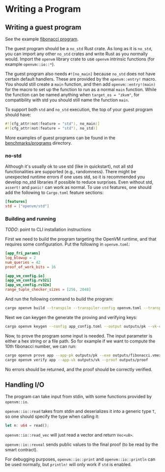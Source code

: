 # Writing a Program

## Writing a guest program

See the example [fibonacci program](https://github.com/openvm-org/openvm-example-fibonacci).

The guest program should be a `no_std` Rust crate. As long as it is `no_std`, you can import any other
`no_std` crates and write Rust as you normally would. Import the `openvm` library crate to use `openvm` intrinsic functions (for example `openvm::io::*`).

The guest program also needs `#![no_main]` because `no_std` does not have certain default handlers. These are provided by the `openvm::entry!` macro. You should still create a `main` function, and then add `openvm::entry!(main)` for the macro to set up the function to run as a normal `main` function. While the function can be named anything when `target_os = "zkvm"`, for compatibility with std you should still name the function `main`.

To support both `std` and `no_std` execution, the top of your guest program should have:

```rust
#![cfg_attr(not(feature = "std"), no_main)]
#![cfg_attr(not(feature = "std"), no_std)]
```

More examples of guest programs can be found in the [benchmarks/programs](https://github.com/openvm-org/openvm/tree/main/benchmarks/programs) directory.

### no-std

Although it's usually ok to use std (like in quickstart), not all std functionalities are supported (e.g., randomness). There might be unexpected runtime errors if one uses std, so it is recommended you develop no_std libraries if possible to reduce surprises.
Even without std, `assert!` and `panic!` can work as normal. To use `std` features, one should add the following to `Cargo.toml` feature sections:
```toml
[features]
std = ["openvm/std"]
``` 

### Building and running

*TODO*: point to CLI installation instructions

First we need to build the program targeting the OpenVM runtime, and that requires some configuration. Put the following in `openvm.toml`:
```toml
[app_fri_params]
log_blowup = 2
num_queries = 42
proof_of_work_bits = 16

[app_vm_config.io]
[app_vm_config.rv32i]
[app_vm_config.rv32m]
range_tuple_checker_sizes = [256, 2048]
```

And run the following command to build the program:

```bash
cargo openvm build --transpile --transpiler-config openvm.toml --transpile-to outputs/fibonacci.vmexe
```

Next we can keygen the generate the proving and verifying keys:

```bash
cargo openvm keygen --config app_config.toml --output outputs/pk --vk-output outputs/vk
```

Now, to prove the program some input is needed. The input parameter is either a hex string or a file path. So for example if we want to compute the 10th fibonacci number, we can run:

```bash
cargo openvm prove app --app-pk outputs/pk --exe outputs/fibonacci.vmexe --input "0x000000000000000A" --output outputs/proof
cargo openvm verify app --app-vk outputs/vk --proof outputs/proof
```

No errors should be returned, and the proof should be correctly verified.

## Handling I/O

The program can take input from stdin, with some functions provided by `openvm::io`.

`openvm::io::read` takes from stdin and deserializes it into a generic type `T`, so one should specify the type when calling it:
```rust
let n: u64 = read();
```

`openvm::io::read_vec` will just read a vector and return `Vec<u8>`.

`openvm::io::reveal` sends public values to the final proof (to be read by the smart contract).

For debugging purposes, `openvm::io::print` and `openvm::io::println` can be used normally, but `println!` will only work if `std` is enabled.
